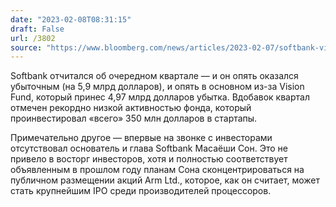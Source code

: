```yaml
---
date: "2023-02-08T08:31:15"
draft: False
url: /3802
source: "https://www.bloomberg.com/news/articles/2023-02-07/softbank-vision-fund-loses-5-billion-as-tech-slump-persists"
---
```


Softbank отчитался об очередном квартале — и он опять оказался убыточным (на 5,9 млрд долларов), и опять в основном из-за Vision Fund, который принес 4,97 млрд долларов убытка. Вдобавок квартал отмечен рекордно низкой активностью фонда, который проинвестировал «всего» 350 млн долларов в стартапы.

Примечательно другое — впервые на звонке с инвесторами отсутствовал основатель и глава Softbank Масаёши Сон. Это не привело в восторг инвесторов, хотя и полностью соответствует объявленным в прошлом году планам Сона сконцентрироваться на публичном размещении акций Arm Ltd., которое, как он считает, может стать крупнейшим IPO среди производителей процессоров.
